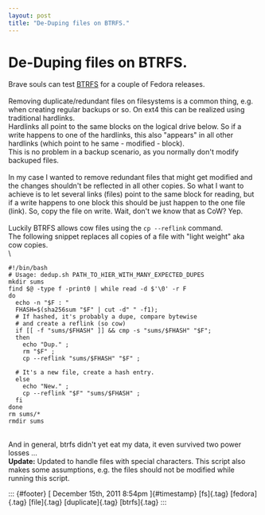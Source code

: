 ```yaml
---
layout: post
title: "De-Duping files on BTRFS."
---
```



De-Duping files on BTRFS.
=========================

Brave souls can test
[BTRFS](http://btrfs.ipv5.de/index.php?title=Main_Page) for a couple of
Fedora releases.\
\
Removing duplicate/redundant files on filesystems is a common thing,
e.g. when creating regular backups or so. On ext4 this can be realized
using traditional hardlinks.\
Hardlinks all point to the same blocks on the logical drive below. So if
a write happens to one of the hardlinks, this also "appears" in all
other hardlinks (which point to he same - modified - block).\
This is no problem in a backup scenario, as you normally don't modify
backuped files.\
\
In my case I wanted to remove redundant files that might get modified
and the changes shouldn't be reflected in all other copies. So what I
want to achieve is to let several links (files) point to the same block
for reading, but if a write happens to one block this should be just
happen to the one file (link). So, copy the file on write. Wait, don't
we know that as CoW? Yep.\
\
Luckily BTRFS allows cow files using the `cp --reflink` command.\
The following snippet replaces all copies of a file with "light weight"
aka cow copies.\
\

    #!/bin/bash
    # Usage: dedup.sh PATH_TO_HIER_WITH_MANY_EXPECTED_DUPES
    mkdir sums
    find $@ -type f -print0 | while read -d $'\0' -r F
    do
      echo -n "$F : "
      FHASH=$(sha256sum "$F" | cut -d" " -f1);
      # If hashed, it's probably a dupe, compare bytewise 
      # and create a reflink (so cow)
      if [[ -f "sums/$FHASH" ]] && cmp -s "sums/$FHASH" "$F";
      then
        echo "Dup." ;
        rm "$F" ;
        cp --reflink "sums/$FHASH" "$F" ;

      # It's a new file, create a hash entry.
      else
        echo "New." ;
        cp --reflink "$F" "sums/$FHASH" ;
      fi
    done
    rm sums/*
    rmdir sums

\
And in general, btrfs didn't yet eat my data, it even survived two power
losses ...\
**Update:** Updated to handle files with special characters. This script
also makes some assumptions, e.g. the files should not be modified while
running this script.

::: {#footer}
[ December 15th, 2011 8:54pm ]{#timestamp} [fs]{.tag} [fedora]{.tag}
[file]{.tag} [duplicate]{.tag} [btrfs]{.tag}
:::

